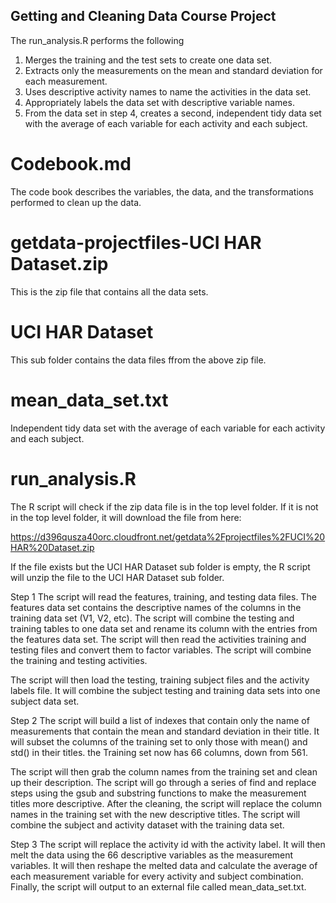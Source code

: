 ## Getting and Cleaning Data Course Project

The run_analysis.R performs the following
1. Merges the training and the test sets to create one data set.
2. Extracts only the measurements on the mean and standard deviation for each measurement.
3. Uses descriptive activity names to name the activities in the data set.
4. Appropriately labels the data set with descriptive variable names.
5. From the data set in step 4, creates a second, independent tidy data set with the average of each variable for each activity and each subject.

# Codebook.md 
The code book describes the variables, the data, and the transformations performed to clean up the data.

# getdata-projectfiles-UCI HAR Dataset.zip
This is the zip file that contains all the data sets.

# UCI HAR Dataset
This sub folder contains the data files ffrom the above zip file.

# mean_data_set.txt
Independent tidy data set with the average of each variable for each activity and each subject.

# run_analysis.R 
The R script will check if the zip data file is in the top level folder. If it is not in the
top level folder, it will download the file from here:

https://d396qusza40orc.cloudfront.net/getdata%2Fprojectfiles%2FUCI%20HAR%20Dataset.zip 

If the file exists but the UCI HAR Dataset sub folder is empty, the R script will unzip the file to
the UCI HAR Dataset sub folder. 

Step 1
The script will read the features, training, and testing data files.
The features data set contains the descriptive names of the columns in the training data set (V1, V2, etc).
The script will combine the testing and training tables to one data set and rename its column with the
entries from the features data set. The script will then read the activities training and testing files and convert 
them to factor variables. The script will combine the training and testing activities. 

The script will then load the testing, training subject files and the activity labels file. It will combine
the subject testing and training data sets into one subject data set. 

Step 2 
The script will build a list of indexes that contain only the name of measurements that contain the mean and 
standard deviation in their title. It will subset the columns of the training set to only those with mean() and
std() in their titles. the Training set now has 66 columns, down from 561. 

The script will then grab the column names from the training set and clean up their description. The
script will go through a series of find and replace steps using the gsub and substring functions to 
make the measurement titles more descriptive. After the cleaning, the script will replace the column names
in the training set with the new descriptive titles. The script will combine the subject and activity
dataset with the training data set.

Step 3 
The script will replace the activity id with the activity label. It will then melt the data using
the 66 descriptive variables as the measurement variables. It will then reshape the melted data and
calculate the average of each measurement variable for every activity and subject combination. 
Finally, the script will output to an external file called mean_data_set.txt.